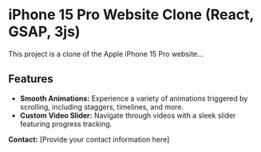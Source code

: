 <!DOCTYPE html>
<html lang="en">
<head>
  <meta charset="UTF-8">
  <meta name="viewport" content="width=device-width, initial-scale=1.0">
  <title>iPhone 15 Pro Website Clone</title>
</head>
<body>
  <h1>iPhone 15 Pro Website Clone (React, GSAP, 3js)</h1>
  <p>This project is a clone of the Apple iPhone 15 Pro website...</p>

  <h2>Features</h2>
  <ul>
    <li><strong>Smooth Animations:</strong>  Experience a variety of animations triggered by scrolling, including staggers, timelines, and more.</li>
    <li><strong>Custom Video Slider:</strong> Navigate through videos with a sleek slider featuring progress tracking.</li>
    </ul>

  <p><strong>Contact:</strong> [Provide your contact information here]</p>
</body>
</html>
